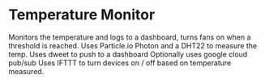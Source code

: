# Temperature Monitor
 Monitors the temperature and logs to a dashboard, turns fans on when a threshold is reached.
 Uses Particle.io Photon and a DHT22 to measure the temp.
 Uses dweet to push to a dashboard
 Optionally uses google cloud pub/sub
 Uses IFTTT to turn devices on / off based on temperature measured.
